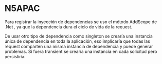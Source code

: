 # N5APAC

Para registrar la inyección de dependencias se uso el método AddScope de .Net , ya que la dependencia dura el ciclo de vida de la request.

De usar otro tipo de dependencia como singleton se crearía una instancia única de dependencia en toda la aplicación, eso implicaría que todas las request comparten una misma instancia de dependencia y puede generar problemas. Si fuera transient se crearía una instancia en cada solicitud pero persistiría.
